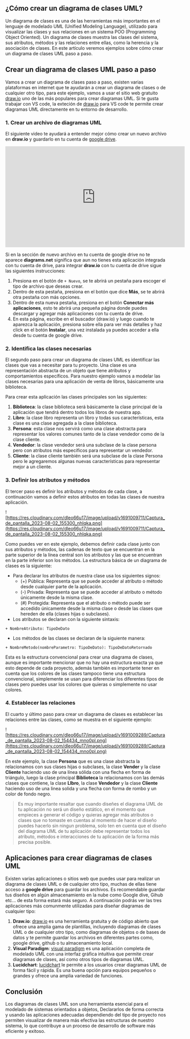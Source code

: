 ## ¿Cómo crear un diagrama de clases UML?

Un diagrama de clases es una de las herramientas más importantes en el lenguaje de modelado UML (Unified Modeling Language), utilizado para visualizar las clases y sus relaciones en un sistema POO (Programming Object Oriented). Un diagrama de clases muestra las clases del sistema, sus atributos, métodos y las relaciones entre ellas, como la herencia y la asociación de clases. En este artículo veremos ejemplos sobre cómo crear un diagrama de clases UML paso a paso.

## Crear un diagrama de clases UML paso a paso

Vamos a crear un diagrama de clases paso a paso, existen varias plataformas en internet que te ayudarán a crear un diagrama de clases o de cualquier otro tipo, para este ejemplo, vamos a usar el sitio web gratuito [draw.io](https://app.diagrams.net) uno de las más populares para crear diagramas UML. Si te gusta trabajar con VS code, la exteción de [draw.io](https://marketplace.visualstudio.com/items?itemName=hediet.vscode-drawio) para VS code te permite crear diagramas UML directamente en tu entorno de desarrollo.

### 1. Crear un archivo de diagramas UML

El siguiente video te ayudará a entender mejor cómo crear un nuevo archivo en **draw.io** y guardarlo en tu cuenta de [google drive](https://drive.google.com).

<iframe 
    width="560" 
    height="315" 
    src="https://www.youtube.com/embed/XmSUk7qeXdg" 
    title="YouTube video player" 
    frameborder="0" 
    allow="accelerometer; autoplay; clipboard-write; encrypted-media; gyroscope; picture-in-picture; web-share" 
    allowfullscreen
></iframe>

Si en la sección de nuevo archivo en tu cuenta de google drive no te aparece **diagrams.net** significa que aun no tienes esta aplicación integrada con tu cuenta de drive, para integrar **draw.io** con tu cuenta de drive sigue las siguientes instrucciones: 

1. Presiona en el botón de `+ Nuevo`, se te abrirá un pestaña para escoger el tipo de archivo que deseas crear.
2. Dentro de esta pestaña, presiona en el botón que dice **Más**, se te abrirá otra pestaña con más opciones.
3. Dentro de esta nueva pestaña, presiona en el botón **Conectar más aplicaciones**, esto te abrirá una pequeña página donde puedes descargar y agregar más aplicaciones con tu cuenta de drive.
4. En esta página, escribe en el buscador (draw.io) y luego cuando te aparezca la aplicación, presiona sobre ella para ver más detalles y haz click en el botón **Instalar**, una vez instalada ya puedes acceder a ella desde tu cuenta de google drive.

### 2. Identifica las clases necesarias

El segundo paso para crear un diagrama de clases UML es identificar las clases que vas a necesitar para tu proyecto. Una clase es una representación abstracta de un objeto que tiene atributos y comportamientos específicos. Para nuestro ejemplo vamos a modelar las clases necesarias para una aplicación de venta de libros, básicamente una biblioteca.

Para crear esta aplicación las clases principales son las siguientes:

1. **Biblioteca**: la clase biblioteca será básicamente la clase principal de la aplicación que tendrá dentro todos los libros de nuestra app.
2. **Libro**: la clase libro representa un libro y todas sus características, esta clase es una clase agregada a la clase biblioteca.
3. **Persona**: esta clase nos servirá como una clase abstracta para representar los valores comunes tanto de la clase vendedor como de la clase cliente.
4. **Vendedor**: la clase vendedor será una subclase de la clase persona pero con atributos más específicos para representar un vendedor.
5. **Cliente**: la clase cliente también será una subclase de la clase Persona pero le agregaremos algunas nuevas características para representar mejor a un cliente.

### 3. Definir los atributos y métodos

El tercer paso es definir los atributos y métodos de cada clase, a continuación vamos a definir estos atributos en todas las clases de nuestra aplicación. 

![https://res.cloudinary.com/dleo66u17/image/upload/v1691009711/Captura_de_pantalla_2023-08-02_155300_nhlqka.png](https://res.cloudinary.com/dleo66u17/image/upload/v1691009711/Captura_de_pantalla_2023-08-02_155300_nhlqka.png)

Como puedes ver en este ejemplo, debemos definir cada clase junto con sus atributos y métodos, las cadenas de texto que se encuentran en la parte superior de la línea central son los atributos y las que se encuentran en la parte inferior son los métodos. La estructura básica de un diagrama de clases es la siguiente: 

- Para declarar los atributos de nuestra clase usa los siguientes signos:  
    - (+) Pública: Representa que se puede acceder al atributo o método desde cualquier parte de la aplicación.
    - (-) Privada: Representa que se puede acceder al atributo o método únicamente desde la misma clase.
    - (#) Protegida: Representa que el atributo o método puede ser accedido únicamente desde la misma clase o desde las clases que hereden de ella (clases hijas o subclases).
- Los atributos se declaran con la siguiente sintaxis:
```
+ NombreAtributo: TipoDeDato
```
- Los métodos de las clases se declaran de la siguiente manera:
```
+ NombreMetodo(nombreParametro: TipoDeDato): TipoDeDatoRetornado
```

Esta es la estructura convencional para crear una diagrama de clases, aunque es importante mencionar que no hay una estructura exacta ya que esto depende de cada proyecto, además también es importante tener en cuenta que los colores de las clases tampoco tiene una estructura convencional, simplemente se usan para diferenciar los diferentes tipos de clases pero puedes usar los colores que quieras o simplemente no usar colores.

### 4. Establecer las relaciones

El cuarto y último paso para crear un diagrama de clases es establecer las relaciones entre las clases, como se muestra en el siguiente ejemplo: 

![https://res.cloudinary.com/dleo66u17/image/upload/v1691009289/Captura_de_pantalla_2023-08-02_154434_mno0pl.png](https://res.cloudinary.com/dleo66u17/image/upload/v1691009289/Captura_de_pantalla_2023-08-02_154434_mno0pl.png)

En este ejemplo, la clase **Persona** que es una clase abstracta la relacionamos con sus clases hijas o subclases, la clase **Vender** y la clase **Cliente** haciendo uso de una línea sólida con una flecha en forma de triángulo, luego la clase principal **Biblioteca** la relacionamos con las demás clases que contiene, la clase **LIbro**, la clase **Vendedor** y la clase **Cliente** haciendo uso de una linea solida y una flecha con forma de rombo y un color de fondo negro.

> Es muy importante resaltar que cuando diseñes el diagrama UML de tu aplicación no será un diseño estático, en el momento que empieces a generar el código y quieras agregar más atributos o clases que no tomaste en cuentas al momento de hacer el diseño puedes hacerlo sin ningun problema, solo ten en cuenta que el diseño del diagrama UML de tu aplicación debe representar todos los atributo, métodos e interacciones de tu aplicación de la forma más precisa posible.

## Aplicaciones para crear diagramas de clases UML

Existen varias aplicaciones o sitios web que puedes usar para realizar un diagrama de clases UML o de cualquier otro tipo, muchas de ellas tiene acceso a **google drive** para guardar los archivos. Es recomendable guardar tus diseños en algún almacenamiento en la nube como Google dive, Gihub etc... de esta forma estará más seguro. A continuación podrás ver las tres aplicaciones más comunmente utilizadas para diseñar diagramas de cualquier tipo:

1. **Draw.io**:  [draw.io](https://app.diagrams.net) es una herramienta gratuita y de código abierto que ofrece una amplia gama de plantillas, incluyendo diagramas de clases UML o de cualquier otro tipo, como diagramas de objetos o de bases de datos y te permite guardar los archivos en diferentes partes como, google drive, github o tu almacenamiento local.
2. **Visual Paradigm**: [visual paradigm](https://www.visual-paradigm.com) es una aplicación completa de modelado UML con una interfaz gráfica intuitiva que permite crear diagramas de clases, así como otros tipos de diagramas UML.
3. **Lucidchart**: [lucidchart](https://www.lucidchart.com/pages/es) le permite a los usuarios crear diagramas UML de forma fácil y rápida. Es una buena opción para equipos pequeños o grandes y ofrece una amplia variedad de funciones.

## Conclusión

Los diagramas de clases UML son una herramienta esencial para el modelado de sistemas orientados a objetos, Declararlos de forma correcta y usando las aplicaciones adecuadas dependiendo del tipo de proyecto nos permiten visualizar de manera más efectiva las estructuras de nuestro sistema, lo que contribuye a un proceso de desarrollo de software más eficiente y exitoso.
